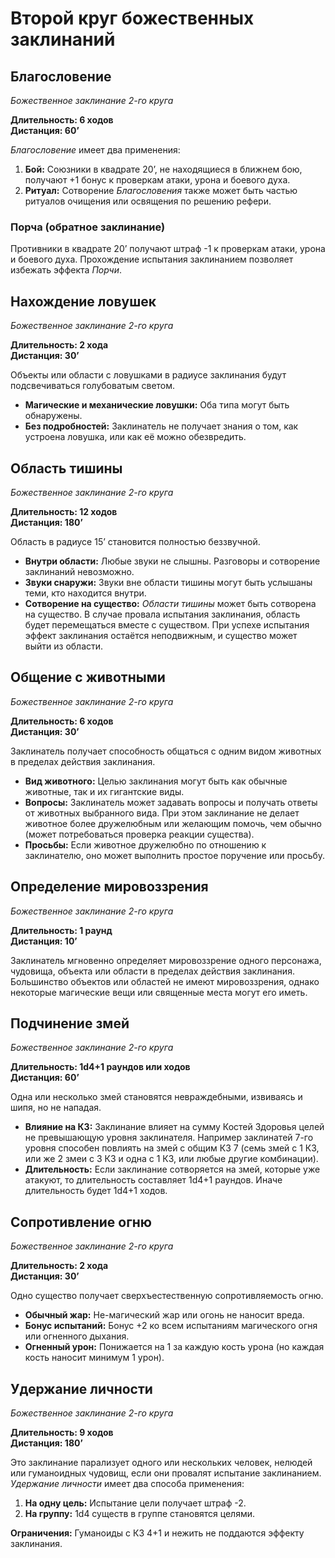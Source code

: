 # Второй круг божественных заклинаний

## Благословение

_Божественное заклинание 2-го круга_

**Длительность: 6 ходов**\
**Дистанция: 60’**

_Благословение_ имеет два применения:

1. **Бой:** Союзники в квадрате 20’, не находящиеся в ближнем бою, получают +1 бонус к проверкам атаки, урона и боевого духа.
2. **Ритуал:** Сотворение _Благословения_ также может быть частью ритуалов очищения или освящения по решению рефери.

### Порча (обратное заклинание)

Противники в квадрате 20’ получают штраф -1 к проверкам атаки, урона и боевого духа. Прохождение испытания заклинанием позволяет избежать эффекта _Порчи_.

## Нахождение ловушек

_Божественное заклинание 2-го круга_

**Длительность: 2 хода**\
**Дистанция: 30’**

Объекты или области с ловушками в радиусе заклинания будут подсвечиваться голубоватым светом.

-   **Магические и механические ловушки:** Оба типа могут быть обнаружены.
-   **Без подробностей:** Заклинатель не получает знания о том, как устроена ловушка, или как её можно обезвредить.

## Область тишины

_Божественное заклинание 2-го круга_

**Длительность: 12 ходов**\
**Дистанция: 180’**

Область в радиусе 15’ становится полностью беззвучной.

-   **Внутри области:** Любые звуки не слышны. Разговоры и сотворение заклинаний невозможно.
-   **Звуки снаружи:** Звуки вне области тишины могут быть услышаны теми, кто находится внутри.
-   **Сотворение на существо:** _Области тишины_ может быть сотворена на существо. В случае провала испытания заклинания, область будет перемещаться вместе с существом. При успехе испытания эффект заклинания остаётся неподвижным, и существо может выйти из области.

## Общение с животными

_Божественное заклинание 2-го круга_

**Длительность: 6 ходов**\
**Дистанция: 30’**

Заклинатель получает способность общаться с одним видом животных в пределах действия заклинания.

-   **Вид животного:** Целью заклинания могут быть как обычные животные, так и их гигантские виды.
-   **Вопросы:** Заклинатель может задавать вопросы и получать ответы от животных выбранного вида. При этом заклинание не делает животное более дружелюбным или желающим помочь, чем обычно (может потребоваться проверка реакции существа).
-   **Просьбы:** Если животное дружелюбно по отношению к заклинателю, оно может выполнить простое поручение или просьбу.

## Определение мировоззрения

_Божественное заклинание 2-го круга_

**Длительность: 1 раунд**\
**Дистанция: 10’**

Заклинатель мгновенно определяет мировоззрение одного персонажа, чудовища, объекта или области в пределах действия заклинания. Большинство объектов или областей не имеют мировоззрения, однако некоторые магические вещи или священные места могут его иметь.

## Подчинение змей

_Божественное заклинание 2-го круга_

**Длительность: 1d4+1 раундов или ходов**\
**Дистанция: 60’**

Одна или несколько змей становятся невраждебными, извиваясь и шипя, но не нападая.

-   **Влияние на КЗ:** Заклинание влияет на сумму Костей Здоровья целей не превышающую уровня заклинателя. Например заклинатей 7-го уровня способен повлиять на змей с общим КЗ 7 (семь змей с 1 КЗ, или же 2 змеи с 3 КЗ и одна с 1 КЗ, или любые другие комбинации).
-   **Длительность:** Если заклинание сотворяется на змей, которые уже атакуют, то длительность составляет 1d4+1 раундов. Иначе длительность будет 1d4+1 ходов.

## Сопротивление огню

_Божественное заклинание 2-го круга_

**Длительность: 2 хода**\
**Дистанция: 30’**

Одно существо получает сверхъестественную сопротивляемость огню.

-   **Обычный жар:** Не-магический жар или огонь не наносит вреда.
-   **Бонус испытаний:** Бонус +2 ко всем испытаниям магического огня или огненного дыхания.
-   **Огненный урон:** Понижается на 1 за каждую кость урона (но каждая кость наносит минимум 1 урон).

## Удержание личности

_Божественное заклинание 2-го круга_

**Длительность: 9 ходов**\
**Дистанция: 180’**

Это заклинание парализует одного или нескольких человек, нелюдей или гуманоидных чудовищ, если они провалят испытание заклинанием. _Удержание личности_ имеет два способа применения:

1. **На одну цель:** Испытание цели получает штраф -2.
2. **На группу:** 1d4 существ в группе становятся целями.

**Ограничения:** Гуманоиды с КЗ 4+1 и нежить не поддаются эффекту заклинания.
